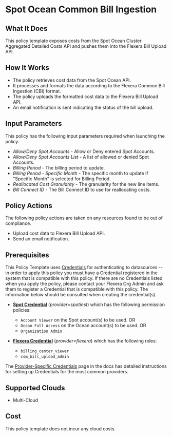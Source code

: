 # Spot Ocean Common Bill Ingestion

## What It Does

This policy template exposes costs from the Spot Ocean Cluster Aggregated Detailed Costs API and pushes them into the Flexera Bill Upload API.

## How It Works

- The policy retrieves cost data from the Spot Ocean API.
- It processes and formats the data according to the Flexera Common Bill Ingestion (CBI) format.
- The policy uploads the formatted cost data to the Flexera Bill Upload API.
- An email notification is sent indicating the status of the bill upload.

## Input Parameters

This policy has the following input parameters required when launching the policy.

- *Allow/Deny Spot Accounts* - Allow or Deny entered Spot Accounts.
- *Allow/Deny Spot Accounts List* - A list of allowed or denied Spot Accounts.
- *Billing Period* - The billing period to update.
- *Billing Period - Specific Month* - The specific month to update if "Specific Month" is selected for Billing Period.
- *Reallocated Cost Granularity* - The granularity for the new line items.
- *Bill Connect ID* - The Bill Connect ID to use for reallocating costs.

## Policy Actions

The following policy actions are taken on any resources found to be out of compliance.

- Upload cost data to Flexera Bill Upload API.
- Send an email notification.

## Prerequisites

This Policy Template uses [Credentials](https://docs.flexera.com/flexera/EN/Automation/ManagingCredentialsExternal.htm) for authenticating to datasources -- in order to apply this policy you must have a Credential registered in the system that is compatible with this policy. If there are no Credentials listed when you apply the policy, please contact your Flexera Org Admin and ask them to register a Credential that is compatible with this policy. The information below should be consulted when creating the credential(s).

- [**Spot Credential**](https://docs.flexera.com/flexera/EN/Automation/ProviderCredentials.htm) (*provider=spotinst*) which has the following permission policies:
  - `Account Viewer` on the Spot account(s) to be used.
  OR
  - `Ocean Full Access` on the Ocean account(s) to be used.
  OR
  - `Organization Admin`

- [**Flexera Credential**](https://docs.flexera.com/flexera/EN/Automation/ProviderCredentials.htm) (*provider=flexera*) which has the following roles:
  - `billing_center_viewer`
  - `csm_bill_upload_admin`

The [Provider-Specific Credentials](https://docs.flexera.com/flexera/EN/Automation/ProviderCredentials.htm) page in the docs has detailed instructions for setting up Credentials for the most common providers.

## Supported Clouds

- Multi-Cloud

## Cost

This policy template does not incur any cloud costs.
